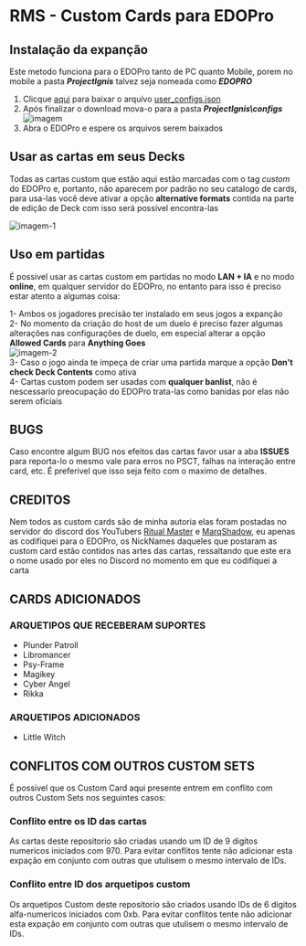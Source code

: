 # RMS - Custom Cards para EDOPro

## Instalação da expanção
Este metodo funciona para o EDOPro tanto de PC quanto Mobile, porem no mobile a pasta ***ProjectIgnis*** talvez seja nomeada como ***EDOPRO***

1. Clicque [aqui][df2] para baixar o arquivo [user_configs.json][df2]
2. Após finalizar o download mova-o para a pasta ***ProjectIgnis\configs***  
![imagem][img3]
3. Abra o EDOPro e espere os arquivos serem baixados

## Usar as cartas em seus Decks
Todas as cartas custom que estão aqui estão marcadas com o tag *custom* do EDOPro e, portanto, não aparecem por padrão no seu catalogo de cards, para usa-las você deve ativar a opção **alternative formats** contida na parte de edição de Deck com isso será possivel encontra-las  
  
![imagem-1][img1]

## Uso em partidas 
É possivel usar as cartas custom em partidas no modo **LAN + IA** e no modo **online**, em qualquer servidor do EDOPro, no entanto para isso é preciso estar atento a algumas coisa:

 1- Ambos os jogadores precisão ter instalado em seus jogos a expanção  
 2- No momento da criação do host de um duelo é preciso fazer algumas alterações nas configurações de duelo, em especial alterar a opção **Allowed Cards** para **Anything Goes**  
 ![imagem-2][img2]  
 3- Caso o jogo ainda te impeça de criar uma partida marque a opção **Don't check Deck Contents** como ativa  
 4- Cartas custom podem ser usadas com **qualquer banlist**, não é nescessario preocupação do EDOPro trata-las como banidas por elas não serem oficiais
 
## BUGS
Caso encontre algum BUG nos efeitos das cartas favor usar a aba **ISSUES** para reporta-lo o mesmo vale para erros no PSCT, falhas na interação entre card, etc. É preferivel que isso seja feito com o maximo de detalhes.

## CREDITOS
Nem todos as custom cards são de minha autoria elas foram postadas no servidor do discord dos YouTubers [Ritual Master][rm] e [MarqShadow][ms], eu apenas as codifiquei para o EDOPro, os NickNames daqueles que postaram as custom card estão contidos nas artes das cartas, ressaltando que este era o nome usado por eles no Discord no momento em que eu codifiquei a carta

## CARDS ADICIONADOS

### ARQUETIPOS QUE RECEBERAM SUPORTES
  - Plunder Patroll
  - Libromancer
  - Psy-Frame
  - Magikey
  - Cyber Angel
  - Rikka
  
### ARQUETIPOS ADICIONADOS
 - Little Witch  
 
 ## CONFLITOS COM OUTROS CUSTOM SETS
 É possivel que os Custom Card aqui presente entrem em conflito com outros Custom Sets nos seguintes casos:
 ### Conflito entre os ID das cartas
 As cartas deste repositorio são criadas usando um ID de 9 digitos numericos iniciados com 970. Para evitar conflitos tente não adicionar esta expação em conjunto com outras que utulisem o mesmo intervalo de IDs.
 
 ### Conflito entre ID dos arquetipos custom
 Os arquetipos Custom deste repositorio são criados usando IDs de 6 digitos alfa-numericos iniciados com 0xb. Para evitar conflitos tente não adicionar esta expação em conjunto com outras que utulisem o mesmo intervalo de IDs.
 
[df2]: <https://docs.google.com/uc?export=download&id=1fxlMTVfdjtR6EZn51hECSwp4Vv_yIXQh>
[img1]: <https://drive.google.com/uc?id=1YOfTstdxyq3vQdSFarTXJXHKCP-loCB3>
[img2]: <https://drive.google.com/uc?id=1k8niTLgeC9061y9qzrFOs5aoLI4MqGp7>
[img3]:<https://drive.google.com/uc?id=14Nr2S-IfnQydS5SmqCLhI2PS2N-KnH8E>
[rm]: <https://www.youtube.com/@RitualMaster>
[ms]: <https://www.youtube.com/@MarqShadowBR>
